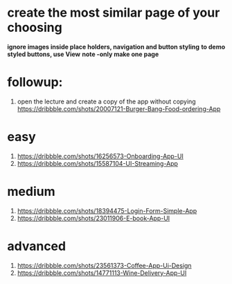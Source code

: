 # create the most similar page of your choosing

**ignore images inside place holders, navigation and button styling**
**to demo styled buttons, use View**
**note -only make one page**

# followup:

1. open the lecture and create a copy of the app without copying
   https://dribbble.com/shots/20007121-Burger-Bang-Food-ordering-App

# easy

1. https://dribbble.com/shots/16256573-Onboarding-App-UI
2. https://dribbble.com/shots/15587104-UI-Streaming-App

# medium

1. https://dribbble.com/shots/18394475-Login-Form-Simple-App
2. https://dribbble.com/shots/23011906-E-book-App-UI

# advanced

1. https://dribbble.com/shots/23561373-Coffee-App-Ui-Design
2. https://dribbble.com/shots/14771113-Wine-Delivery-App-UI
